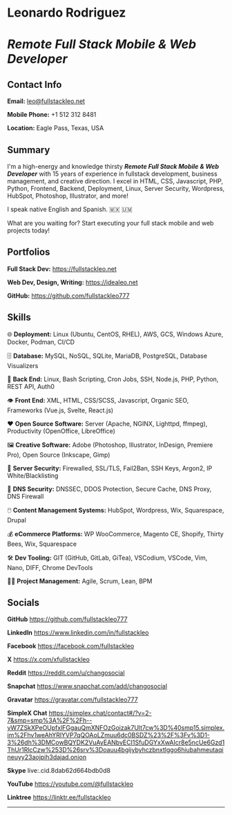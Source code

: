 # Leonardo Rodriguez
# _**Remote Full Stack Mobile & Web Developer**_

## Contact Info

**Email:** leo@fullstackleo.net

**Mobile Phone:** +1 512 312 8481

**Location:** Eagle Pass, Texas, USA

## Summary

I'm a high-energy and knowledge thirsty _**Remote Full Stack Mobile & Web Developer**_ with 15 years of experience in fullstack development, business management, and creative direction. I excel in HTML, CSS, Javascript, PHP, Python, Frontend, Backend, Deployment, Linux, Server Security, Wordpress, HubSpot, Photoshop, Illustrator, and more!

I speak native English and Spanish. 🇲🇽 🇺🇲

What are you waiting for? Start executing your full stack mobile and web projects today!

## Portfolios

**Full Stack Dev:** https://fullstackleo.net

**Web Dev, Design, Writing:** https://idealeo.net

**GitHub:** https://github.com/fullstackleo777


## Skills

🌐 **Deployment:** Linux (Ubuntu, CentOS, RHEL), AWS, GCS, Windows Azure, Docker, Podman, CI/CD

🗄️ **Database:** MySQL, NoSQL, SQLite, MariaDB, PostgreSQL, Database Visualizers

🧠 **Back End:** Linux, Bash Scripting, Cron Jobs, SSH, Node.js, PHP, Python, REST API, Auth0

👁️ **Front End:** XML, HTML, CSS/SCSS, Javascript, Organic SEO, Frameworks (Vue.js, Svelte, React.js)

❤️ **Open Source Software:** Server (Apache, NGINX, Lighttpd, ffmpeg), Productivity (OpenOffice, LibreOffice)

🖼️ **Creative Software:** Adobe (Photoshop, Illustrator, InDesign, Premiere Pro), Open Source (Inkscape, Gimp)

🔐 **Server Security:** Firewalled, SSL/TLS, Fail2Ban, SSH Keys, Argon2, IP White/Blacklisting

🔑 **DNS Security:** DNSSEC, DDOS Protection, Secure Cache, DNS Proxy, DNS Firewall

🖱️ **Content Management Systems:** HubSpot, Wordpress, Wix, Squarespace, Drupal

💰 **eCommerce Platforms:** WP WooCommerce, Magento CE, Shopify, Thirty Bees, Wix, Squarespace

🛠️ **Dev Tooling:** GIT (GitHub, GitLab, GiTea), VSCodium, VSCode, Vim, Nano, DIFF, Chrome DevTools

👨‍💼 **Project Management:** Agile, Scrum, Lean, BPM

## Socials

**GitHub**
https://github.com/fullstackleo777

**LinkedIn**
https://www.linkedin.com/in/fullstackleo

**Facebook**
https://facebook.com/fullstackleo

**X**
https://x.com/xfullstackleo

**Reddit**
https://reddit.com/u/changosocial

**Snapchat**
https://www.snapchat.com/add/changosocial

**Gravatar**
https://gravatar.com/fullstackleo777

**SimpleX Chat**
https://simplex.chat/contact#/?v=2-7&smp=smp%3A%2F%2Fh--vW7ZSkXPeOUpfxlFGgauQmXNFOzGoizak7Ult7cw%3D%40smp15.simplex.im%2Fhv1weAhYRlYVP7qQOAoLZmuu6dc0BSDZ%23%2F%3Fv%3D1-3%26dh%3DMCowBQYDK2VuAyEANbvECI1SfuDGYxXwAIcr8e5ncUe6Gzd1ThUr1RlcCzw%253D%26srv%3Doauu4bgijybyhczbnxtlggo6hiubahmeutaqineuyy23aojpih3dajad.onion

**Skype**
live:.cid.8dab62d664bdb0d8

**YouTube**
https://youtube.com/@fullstackleo

**Linktree**
https://linktr.ee/fullstackleo

___
